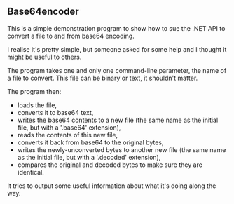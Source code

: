 Base64encoder
-------------

This is a simple demonstration program to show how to sue the .NET API
to convert a file to and from base64 encoding.

I realise it's pretty simple, but someone asked for some help and I
thought it might be useful to others.

The program takes one and only one command-line parameter, the name of
a file to convert. This file can be binary or text, it shouldn't matter.

The program then:
* loads the file,
* converts it to base64 text,
* writes the base64 contents to a new file (the same name as the initial
  file, but with a '.base64' extension),
* reads the contents of this new file,
* converts it back from base64 to the original bytes,
* writes the newly-unconverted bytes to another new file (the same name
as the initial file, but with a '.decoded' extension),
* compares the original and decoded bytes to make sure they are identical.

It tries to output some useful information about what it's doing along the
way.